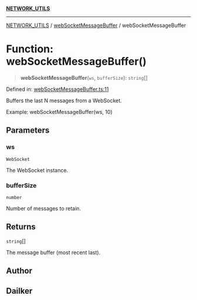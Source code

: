 [**NETWORK_UTILS**](../../README.md)

***

[NETWORK_UTILS](../../README.md) / [webSocketMessageBuffer](../README.md) / webSocketMessageBuffer

# Function: webSocketMessageBuffer()

> **webSocketMessageBuffer**(`ws`, `bufferSize`): `string`[]

Defined in: [webSocketMessageBuffer.ts:11](https://github.com/dailker/everyutil/blob/cee559aadda9e0c298e06364cba9020e97a8b19b/src/network/webSocketMessageBuffer.ts#L11)

Buffers the last N messages from a WebSocket.

Example: webSocketMessageBuffer(ws, 10)

## Parameters

### ws

`WebSocket`

The WebSocket instance.

### bufferSize

`number`

Number of messages to retain.

## Returns

`string`[]

The message buffer (most recent last).

## Author

## Dailker
